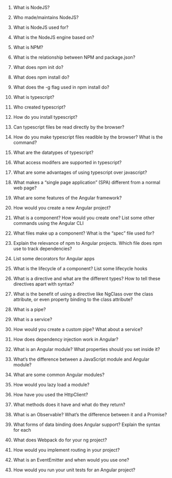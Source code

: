 1. What is NodeJS?

2. Who made/maintains NodeJS?

3. What is NodeJS used for?

4. What is the NodeJS engine based on?

5. What is NPM?

6. What is the relationship between NPM and package.json?

7. What does npm init do?

8. What does npm install <package> do?

9. What does the -g flag used in npm install do?

10. What is typescript?

11. Who created typescript?

12. How do you install typescript?

13. Can typescript files be read directly by the browser?

14. How do you make typescript files readible by the browser? What is the command?

15. What are the datatypes of typescript?

16. What access modifers are supported in typescript?

17. What are some advantages of using typescript over javascript?

18. What makes a “single page application” (SPA) different from a normal web page?

19. What are some features of the Angular framework?

20. How would you create a new Angular project?

21. What is a component? How would you create one? List some other commands using the Angular CLI

22. What files make up a component? What is the “spec” file used for?

23. Explain the relevance of npm to Angular projects. Which file does npm use to track dependencies?

24. List some decorators for Angular apps

25. What is the lifecycle of a component? List some lifecycle hooks

26. What is a directive and what are the different types? How to tell these directives apart with syntax?

27. What is the benefit of using a directive like NgClass over the class attribute, or even property binding to the class attribute?

28. What is a pipe?

29. What is a service?

30. How would you create a custom pipe? What about a service?

31. How does dependency injection work in Angular?

32. What is an Angular module? What properties should you set inside it?

33. What’s the difference between a JavaScript module and Angular module?

34. What are some common Angular modules?

35. How would you lazy load a module?

36. How have you used the HttpClient?

37. What methods does it have and what do they return?

38. What is an Observable? What’s the difference between it and a Promise?

39. What forms of data binding does Angular support? Explain the syntax for each

40. What does Webpack do for your ng project?

41. How would you implement routing in your project?

42. What is an EventEmitter and when would you use one?

43. How would you run your unit tests for an Angular project?